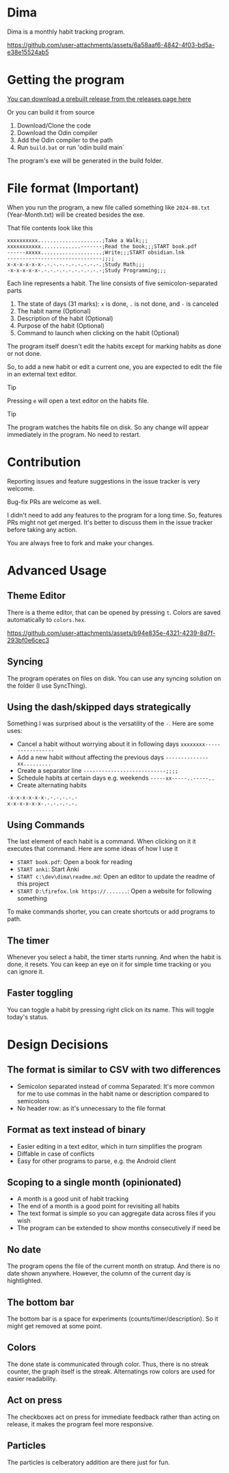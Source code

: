 # Dima

Dima is a monthly habit tracking program.

https://github.com/user-attachments/assets/6a58aaf6-4842-4f03-bd5a-e38e15524ab5

# Getting the program

[You can download a prebuilt release from the releases page here](https://github.com/thabetx/dima/releases)

Or you can build it from source
1. Download/Clone the code
2. Download the Odin compiler
3. Add the Odin compiler to the path
4. Run `build.bat` or run 'odin build main`

The program's exe will be generated in the build folder.

# File format (Important)
When you run the program, a new file called something like `2024-08.txt` (Year-Month.txt) will be created besides the exe.

That file contents look like this
```
xxxxxxxxxx.....................;Take a Walk;;;
xxxxxxxxxxx.............-------;Read the book;;;START book.pdf
------xxxxx....................;Write;;;START obsidian.lnk
-------------------------------;;;;
x-x-x-x-x-x-.-.-.-.-.-.-.-.-.-.;Study Math;;;
-x-x-x-x-x-.-.-.-.-.-.-.-.-.-.-;Study Programming;;;
```

Each line represents a habit. The line consists of five semicolon-separated parts
1. The state of days (31 marks): `x` is done, `.` is not done, and `-` is canceled
2. The habit name (Optional)
3. Description of the habit (Optional)
4. Purpose of the habit (Optional)
5. Command to launch when clicking on the habit (Optional)

The program itself doesn't edit the habits except for marking habits as done or not done.

So, to add a new habit or edit a current one, you are expected to edit the file in an external text editor.

> [!Tip]
> Pressing `e` will open a text editor on the habits file.

> [!Tip]
> The program watches the habits file on disk. So any change will appear immediately in the program. No need to restart.

# Contribution
Reporting issues and feature suggestions in the issue tracker is very welcome.

Bug-fix PRs are welcome as well.

I didn't need to add any features to the program for a long time. So, features PRs might not get merged. It's better to discuss them in the issue tracker before taking any action.

You are always free to fork and make your changes.

# Advanced Usage

## Theme Editor
There is a theme editor, that can be opened by pressing `t`. Colors are saved automatically to `colors.hex`.

https://github.com/user-attachments/assets/b94e835e-4321-4239-8d7f-293bf0e6cec3

## Syncing
The program operates on files on disk. You can use any syncing solution on the folder (I use SyncThing).

## Using the dash/skipped days strategically
Something I was  surprised about is the versatility of the `-`. Here are some uses:
- Cancel a habit without worrying about it in following days `xxxxxxxx-----------------`
- Add a new habit without affecting the previous days `--------------xx.........`
- Create a separator line `---------------------------;;;;`
- Schedule habits at certain days e.g. weekends `-----xx-----..-----..`
- Create alternating habits
```
-x-x-x-x-x-x-.-.-.-.-.-
x-x-x-x-x-x-.-.-.-.-.-.
```

## Using Commands
The last element of each habit is a command. When clicking on it it executes that command.
Here are some ideas of how I use it
- `START book.pdf`: Open a book for reading
- `START anki`: Start Anki
- `START c:\dev\dima\readme.md`: Open an editor to update the readme of this project
- `START D:\firefox.lnk https://.......`: Open a website for following something

To make commands shorter, you can create shortcuts or add programs to path.

## The timer
Whenever you select a habit, the timer starts running. And when the habit is done, it resets. You can keep an eye on it for simple time tracking or you can ignore it.

## Faster toggling
You can toggle a habit by pressing right click on its name. This will toggle today's status.

# Design Decisions

## The format is similar to CSV with two differences
- Semicolon separated instead of comma Separated: It's more common for me to use commas in the habit name or description compared to semicolons
- No header row: as it's unnecessary to the file format

## Format as text instead of binary
- Easier editing in a text editor, which in turn simplifies the program
- Diffable in case of conflicts
- Easy for other programs to parse, e.g. the Android client

## Scoping to a single month (opinionated)
- A month is a good unit of habit tracking
- The end of a month is a good point for revisiting all habits
- The text format is simple so you can aggregate data across files if you wish
- The program can be extended to show months consecutively if need be

## No date
The program opens the file of the current month on stratup. And there is no date shown anywhere. However, the column of the current day is hightlighted.

## The bottom bar
The bottom bar is a space for experiments (counts/timer/description). So it might get removed at some point.

## Colors
The done state is communicated through color. Thus, there is no streak counter, the graph itself is the streak. Alternatings row colors are used for easier readability.

## Act on press
The checkboxes act on press for immediate feedback rather than acting on release, it makes the program feel more responsive.

## Particles
The particles is celberatory addition are there just for fun.
